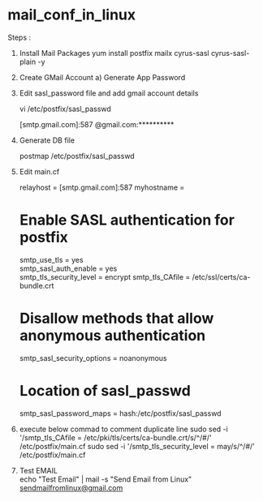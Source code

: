 # mail_conf_in_linux

Steps :

1. Install Mail Packages
   yum install postfix mailx cyrus-sasl cyrus-sasl-plain -y

2. Create GMail Account
   a) Generate App Password

3. Edit sasl_password file and add gmail account details

   vi /etc/postfix/sasl_passwd

   [smtp.gmail.com]:587 <emailid>@gmail.com:**********

5. Generate DB file

   postmap /etc/postfix/sasl_passwd
   
7. Edit main.cf

   relayhost = [smtp.gmail.com]:587
   myhostname = <your server hostname >
   
   # Enable SASL authentication for postfix
   smtp_use_tls = yes                                                                                 
   smtp_sasl_auth_enable = yes   
   smtp_tls_security_level = encrypt
   smtp_tls_CAfile = /etc/ssl/certs/ca-bundle.crt
   
   # Disallow methods that allow anonymous authentication
   smtp_sasl_security_options = noanonymous    
   
   # Location of sasl_passwd   
   smtp_sasl_password_maps = hash:/etc/postfix/sasl_passwd

9. execute below commad to comment duplicate line
   sudo sed -i '/smtp_tls_CAfile = \/etc\/pki\/tls\/certs\/ca-bundle.crt/s/^/#/' /etc/postfix/main.cf
   sudo sed -i '/smtp_tls_security_level = may/s/^/#/' /etc/postfix/main.cf

 
11. Test EMAIL   
   echo "Test Email" | mail -s "Send Email from Linux" sendmailfromlinux@gmail.com
